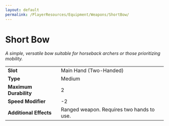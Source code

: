 ```yaml
---
layout: default
permalink: /PlayerResources/Equipment/Weapons/ShortBow/
---
```

# Short Bow
*A simple, versatile bow suitable for horseback archers or those prioritizing mobility.*

| | |
| :--------------------- | :------------------------------------------------------ |
| **Slot** | Main Hand (Two-Handed) |
| **Type** | Medium |
| **Maximum Durability** | 2 |
| **Speed Modifier** | -2 |
| **Additional Effects** | Ranged weapon. Requires two hands to use. |